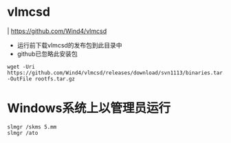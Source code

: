 # vlmcsd
| https://github.com/Wind4/vlmcsd

* 运行前下载vlmcsd的发布包到此目录中
* github已忽略此安装包
```shell
wget -Uri https://github.com/Wind4/vlmcsd/releases/download/svn1113/binaries.tar.gz -OutFile rootfs.tar.gz
```


# Windows系统上以管理员运行
```
slmgr /skms 5.mm
slmgr /ato
```